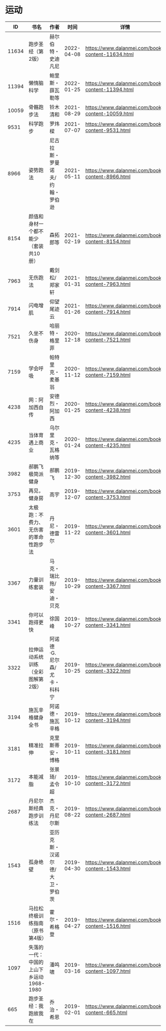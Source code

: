 # 运动

| ID | 书名 | 作者 | 时间 | 详情 | 下载页面 | EPUB下载链接 | MOBI下载链接 | AZW3下载链接 |
| --- | --- | --- | --- | --- | --- | --- | --- | --- |
| 11634 | 跑步圣经（第2版） | 赫尔伯特・史迪凡尼 | 2022-04-08 | https://www.dalanmei.com/book-content-11634.html | https://www.dalanmei.com/download-book-11634.html | http://ct.dalanmei.com/f/31084289-570171024-4d1871 | http://ct.dalanmei.com/f/31084289-570290274-1cd41e | http://ct.dalanmei.com/f/31084289-570359783-2b1bf2 |
| 11394 | 懒惰脑科学 | 鲍里斯・薛瓦勒等 | 2022-01-25 | https://www.dalanmei.com/book-content-11394.html | https://www.dalanmei.com/download-book-11394.html | http://ct.dalanmei.com/f/31084289-570168894-53ab61 | http://ct.dalanmei.com/f/31084289-570304759-63cf41 | http://ct.dalanmei.com/f/31084289-570376357-a76e6e |
| 10059 | 骨骼跑步法 | 铃木清和 | 2021-08-29 | https://www.dalanmei.com/book-content-10059.html | https://www.dalanmei.com/download-book-10059.html | http://ct.dalanmei.com/f/31084289-569452718-771609 | http://ct.dalanmei.com/f/31084289-570239647-dedd62 | http://ct.dalanmei.com/f/31084289-571419618-de4311 |
| 9531 | 科学跑步 | 罗炜樑 | 2021-07-07 | https://www.dalanmei.com/book-content-9531.html | https://www.dalanmei.com/download-book-9531.html | http://ct.dalanmei.com/f/31084289-571729042-7faf27 | http://ct.dalanmei.com/f/31084289-572084889-775506 | http://ct.dalanmei.com/f/31084289-572112279-6b3b55 |
| 8966 | 姿势跑法 | 尼古拉斯・罗曼诺夫/约翰・罗伯逊 | 2021-05-11 | https://www.dalanmei.com/book-content-8966.html | https://www.dalanmei.com/download-book-8966.html | http://ct.dalanmei.com/f/31084289-571722127-ed44bf | http://ct.dalanmei.com/f/31084289-572112933-a549ad | http://ct.dalanmei.com/f/31084289-572120026-cff210 |
| 8154 | 颜值和身材一个都不能少（套装共10册） | 森拓郎等 | 2021-02-19 | https://www.dalanmei.com/book-content-8154.html | https://www.dalanmei.com/download-book-8154.html | http://ct.dalanmei.com/f/31084289-571699078-706dbb | http://ct.dalanmei.com/f/31084289-572115839-47186c | http://ct.dalanmei.com/f/31084289-572143274-801c30 |
| 7963 | 无伤跑法 | 戴剑松/郑家轩 | 2021-01-31 | https://www.dalanmei.com/book-content-7963.html | https://www.dalanmei.com/download-book-7963.html | http://ct.dalanmei.com/f/31084289-571665666-35f761 | http://ct.dalanmei.com/f/31084289-572116668-2ed2e9 | http://ct.dalanmei.com/f/31084289-572176530-d3e311 |
| 7914 | 闪电增肌 | 仰望尾迹云 | 2021-01-26 | https://www.dalanmei.com/book-content-7914.html | https://www.dalanmei.com/download-book-7914.html | http://ct.dalanmei.com/f/31084289-571662257-e2290a | http://ct.dalanmei.com/f/31084289-572116781-78ee7c | http://ct.dalanmei.com/f/31084289-572177109-359426 |
| 7521 | 久坐不伤身 | 哈丽特・格里菲 | 2020-12-18 | https://www.dalanmei.com/book-content-7521.html | https://www.dalanmei.com/download-book-7521.html | http://ct.dalanmei.com/f/31084289-571638177-d686e2 | http://ct.dalanmei.com/f/31084289-572121390-d17e1d | http://ct.dalanmei.com/f/31084289-572182922-ae38e7 |
| 7159 | 学会呼吸 | 帕特里克・麦基翁 | 2020-11-12 | https://www.dalanmei.com/book-content-7159.html | https://www.dalanmei.com/download-book-7159.html | http://ct.dalanmei.com/f/31084289-571536850-bd3c87 | http://ct.dalanmei.com/f/31084289-571805038-f097dd | http://ct.dalanmei.com/f/31084289-572195595-e4eb20 |
| 4238 | 网：阿加西自传 | 安德烈・阿加西 | 2020-01-25 | https://www.dalanmei.com/book-content-4238.html | https://www.dalanmei.com/download-book-4238.html | http://ct.dalanmei.com/f/31084289-571539109-be24e4 | http://ct.dalanmei.com/f/31084289-571807145-c8275e | http://ct.dalanmei.com/f/31084289-571992120-9b9005 |
| 4235 | 当体育遇上商业 | 乌尔里克・瓦格纳等 | 2020-01-24 | https://www.dalanmei.com/book-content-4235.html | https://www.dalanmei.com/download-book-4235.html | http://ct.dalanmei.com/f/31084289-571539148-4586d3 | http://ct.dalanmei.com/f/31084289-571807167-269f46 | http://ct.dalanmei.com/f/31084289-571992137-3a6bef |
| 3982 | 郝鹏飞极简派健身 | 郝鹏飞 | 2019-12-30 | https://www.dalanmei.com/book-content-3982.html | https://www.dalanmei.com/download-book-3982.html | http://ct.dalanmei.com/f/31084289-571546050-16bde0 | http://ct.dalanmei.com/f/31084289-571815580-28b73a | http://ct.dalanmei.com/f/31084289-572019892-aa05fc |
| 3753 | 再见，健身房 | 高宇 | 2019-12-07 | https://www.dalanmei.com/book-content-3753.html | https://www.dalanmei.com/download-book-3753.html | http://ct.dalanmei.com/f/31084289-571550017-f92045 | http://ct.dalanmei.com/f/31084289-571838996-07e0eb | http://ct.dalanmei.com/f/31084289-572066092-e38e2f |
| 3601 | 太极跑：不费力、无伤害的革命性跑步法 | 丹尼・德雷尔 | 2019-11-22 | https://www.dalanmei.com/book-content-3601.html | https://www.dalanmei.com/download-book-3601.html | http://ct.dalanmei.com/f/31084289-571551263-93f9a7 | http://ct.dalanmei.com/f/31084289-571865561-0761ab | http://ct.dalanmei.com/f/31084289-572068174-aee458 |
| 3367 | 力量训练套装 | 马克・瑞比拖/安迪・贝克 | 2019-10-29 | https://www.dalanmei.com/book-content-3367.html | https://www.dalanmei.com/download-book-3367.html | http://ct.dalanmei.com/f/31084289-571555695-6e2210 | http://ct.dalanmei.com/f/31084289-571909370-c90361 | http://ct.dalanmei.com/f/31084289-572072523-0c1264 |
| 3341 | 你可以跑得更快 | 徐国峰 | 2019-10-27 | https://www.dalanmei.com/book-content-3341.html | https://www.dalanmei.com/download-book-3341.html | http://ct.dalanmei.com/f/31084289-571555966-228ec4 | http://ct.dalanmei.com/f/31084289-571911364-76b243 | http://ct.dalanmei.com/f/31084289-572072926-d3c2ce |
| 3322 | 拉伸运动系统训练（全彩图解第2版） | 阿诺德·G.尼尔森/尤卡・科科宁 | 2019-10-25 | https://www.dalanmei.com/book-content-3322.html |  |  |  |  |
| 3194 | 施瓦辛格健身全书 | 阿诺德・施瓦辛格 | 2019-10-12 | https://www.dalanmei.com/book-content-3194.html | https://www.dalanmei.com/download-book-3194.html | http://ct.dalanmei.com/f/31084289-571558336-86e7d9 | http://ct.dalanmei.com/f/31084289-571917455-e38373 | http://ct.dalanmei.com/f/31084289-572075228-219636 |
| 3181 | 精准拉伸 | 克里斯蒂安・博格 | 2019-10-11 | https://www.dalanmei.com/book-content-3181.html | https://www.dalanmei.com/download-book-3181.html | http://ct.dalanmei.com/f/31084289-571558404-df09e3 | http://ct.dalanmei.com/f/31084289-571917943-698190 | http://ct.dalanmei.com/f/31084289-572075368-682d06 |
| 3172 | 本能减脂 | 张景琦/孟令超 | 2019-10-10 | https://www.dalanmei.com/book-content-3172.html | https://www.dalanmei.com/download-book-3172.html | http://ct.dalanmei.com/f/31084289-571558486-517ee6 | http://ct.dalanmei.com/f/31084289-571918081-9cd8dd | http://ct.dalanmei.com/f/31084289-572075606-013990 |
| 2687 | 丹尼尔斯经典跑步训练法 | 杰克・丹尼尔斯 | 2019-08-22 | https://www.dalanmei.com/book-content-2687.html | https://www.dalanmei.com/download-book-2687.html | http://ct.dalanmei.com/f/31084289-571584539-d8349c | http://ct.dalanmei.com/f/31084289-571735454-2bd5a5 | http://ct.dalanmei.com/f/31084289-571853218-212857 |
| 1543 | 孤身绝壁 | 亚历克斯・汉诺尔德/大卫・罗伯茨 | 2019-04-30 | https://www.dalanmei.com/book-content-1543.html | https://www.dalanmei.com/download-book-1543.html | http://ct.dalanmei.com/f/31084289-571526124-138ef2 | http://ct.dalanmei.com/f/31084289-571780966-81bceb | http://ct.dalanmei.com/f/31084289-571880749-07fd06 |
| 1516 | 马拉松终极训练指南（原书第4版） | 霍尔・希格登 | 2019-04-27 | https://www.dalanmei.com/book-content-1516.html | https://www.dalanmei.com/download-book-1516.html | http://ct.dalanmei.com/f/31084289-571526246-27647c | http://ct.dalanmei.com/f/31084289-571781079-b8a2a7 | http://ct.dalanmei.com/f/31084289-571880906-344266 |
| 1097 | 失落的一代：中国的上山下乡运动1968-1980 | 潘鸣啸 | 2019-03-16 | https://www.dalanmei.com/book-content-1097.html |  |  |  |  |
| 665 | 跑步圣经：我跑故我在 | 乔治・希恩 | 2019-02-01 | https://www.dalanmei.com/book-content-665.html | https://www.dalanmei.com/download-book-665.html | http://ct.dalanmei.com/f/31084289-571452801-cad2ae | http://ct.dalanmei.com/f/31084289-571786628-c311a9 | http://ct.dalanmei.com/f/31084289-571885859-80f6df |
